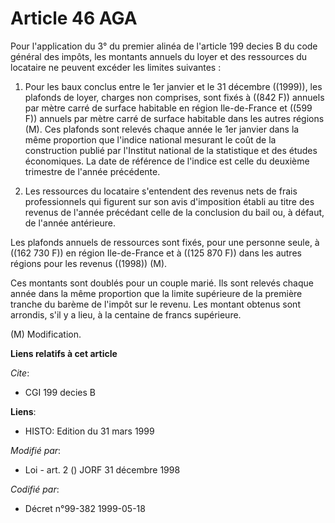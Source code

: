 # Article 46 AGA

Pour l'application du 3° du premier alinéa de l'article 199 decies B du code général des impôts, les montants annuels du
loyer et des ressources du locataire ne peuvent excéder les limites suivantes :

1. Pour les baux conclus entre le 1er janvier et le 31 décembre ((1999)), les plafonds de loyer, charges non comprises, sont
fixés à ((842 F)) annuels par mètre carré de surface habitable en région Ile-de-France et ((599 F)) annuels par mètre carré
de surface habitable dans les autres régions (M). Ces plafonds sont relevés chaque année le 1er janvier dans la même
proportion que l'indice national mesurant le coût de la construction publié par l'Institut national de la statistique et des
études économiques. La date de référence de l'indice est celle du deuxième trimestre de l'année précédente.

2. Les ressources du locataire s'entendent des revenus nets de frais professionnels qui figurent sur son avis d'imposition
établi au titre des revenus de l'année précédant celle de la conclusion du bail ou, à défaut, de l'année antérieure.

Les plafonds annuels de ressources sont fixés, pour une personne seule, à ((162 730 F)) en région Ile-de-France et à ((125
870 F)) dans les autres régions pour les revenus ((1998)) (M).

Ces montants sont doublés pour un couple marié. Ils sont relevés chaque année dans la même proportion que la limite
supérieure de la première tranche du barème de l'impôt sur le revenu. Les montant obtenus sont arrondis, s'il y a lieu, à la
centaine de francs supérieure.

(M) Modification.

**Liens relatifs à cet article**

_Cite_:

  - CGI 199 decies B

**Liens**:

  - HISTO: Edition du 31 mars 1999

_Modifié par_:

  - Loi - art. 2 () JORF 31 décembre 1998

_Codifié par_:

  - Décret n°99-382 1999-05-18

